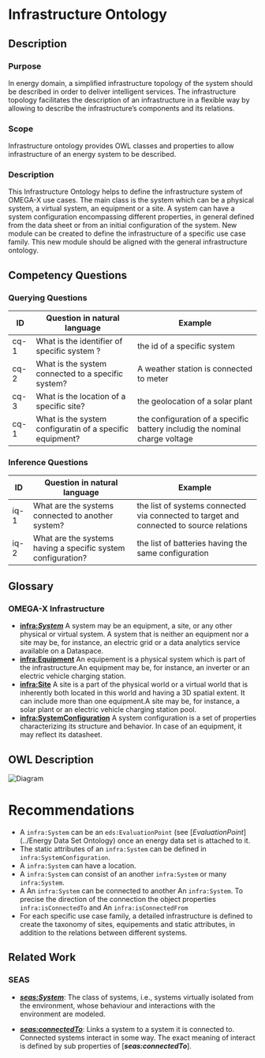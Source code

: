 # Infrastructure Ontology

## Description
### Purpose
In energy domain, a simplified infrastructure topology of the system should be described in order to deliver intelligent services. The infrastructure topology facilitates the description of an infrastructure in a flexible way by allowing to describe the infrastructure’s components and its relations. 
### Scope
Infrastructure ontology provides OWL classes and properties to allow infrastructure of an energy system to be described.
### Description
This Infrastructure Ontology helps to define the infrastructure system of OMEGA-X use cases. The main class is the system which can be a physical system, a virtual system, an equipment or a site. A system can have a system configuration encompassing different properties, in general defined from the data sheet or from an initial configuration of the system. New module can be created to define the infrastructure of a specific use case family. This new module should be aligned with the general infrastructure ontology.

## Competency Questions

### Querying Questions
| ID | Question in natural language | Example
|---|---|---|
| cq-1 |What is the identifier of specific system ? | the id of a specific system |
| cq-2 |What is the system connected to a specific system? | A weather station  is connected to meter  |
| cq-3 |What is the location of a specific site? | the  geolocation of a solar plant|
| cq-1 |What is the system configuratin of a specific equipment? | the configuration  of a specific battery includig the nominal charge voltage|

### Inference Questions
| ID | Question in natural language | Example
|---|---|---|
| iq-1 | What are the systems connected to another system?| the list of systems connected via connected to target and connected to source relations|
| iq-2 | What are the systems having a specific system configuration?| the list of batteries having the same configuration|

## Glossary
### OMEGA-X Infrastructure
* [**infra:_System_**](https://w3id.org/omega-x/InfrastructureOntology/ValueSet/)
A system may be an equipment, a site, or any other physical or virtual system. A system that is neither an equipment nor a site may be, for instance, an electric grid or a data analytics service available on a Dataspace.
* [**infra:Equipment**](https://w3id.org/omega-x/InfrastructureOntology/Equipment/)
An equipement is a physical system which is part of the infrastructure.An equipment may be, for instance, an inverter or an electric vehicle charging station.
* [**infra:Site**](https://w3id.org/omega-x/InfrastructureOntology/Site/)
A site is a part of the physical world or a virtual world that is inherently both located in this world and having a 3D spatial extent. It can include more than one equipment.A site may be, for instance, a solar plant or an electric vehicle charging station pool.
* [**infra:SystemConfiguration**](https://w3id.org/omega-x/InfrastructureOntology/SystemConfiguration/)
A system configuration is a set of properties characterizing its structure and behavior. In case of an equipment, it may reflect its datasheet.
## OWL Description
![Diagram](./InfraModule-v1.0.png)
# Recommendations
- A `infra:System` can be an `eds:EvaluationPoint` (see [_EvaluationPoint_](../Energy Data Set Ontology) once an energy data set is attached to it. 
- The static attributes of an `infra:System` can be defined in `infra:SystemConfiguration`. 
- A `infra:System` can have a location. 
- A `infra:System` can consist of an another  `infra:System` or many  `infra:System`.
- A An `infra:System` can be connected to another An `infra:System`. To precise the direction of the connection the object properties `infra:isConnectedTo` and An `infra:isConnectedFrom`
- For each specific use case family, a detailed infrastructure is defined to create the taxonomy of sites, equipements and static attributes, in addition to the relations between different systems.

## Related Work
### SEAS
* [**_seas:System_**]( https://w3id.org/seas/System): The class of systems, i.e., systems virtually isolated from the environment, whose behaviour and interactions with the environment are modeled.

* [**_seas:connectedTo_**]( https://w3id.org/seas/connectedTo): Links a system to a system it is connected to. Connected systems interact in some way. The exact meaning of interact is defined by sub properties of [**_seas:connectedTo_**]. 
